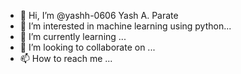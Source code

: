 - 👋 Hi, I’m @yashh-0606 Yash A. Parate
- 👀 I’m interested in machine learning using python...
- 🌱 I’m currently learning ...
- 💞️ I’m looking to collaborate on ...
- 📫 How to reach me ...

<!---
yashh-0606/yashh-0606 is a ✨ special ✨ repository because its `README.md` (this file) appears on your GitHub profile.
You can click the Preview link to take a look at your changes.
--->
